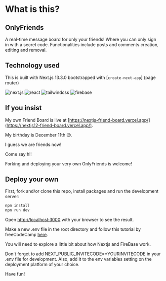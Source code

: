 # What is this?

## OnlyFriends

A real-time message board for only your friends! Where you can only sign in with a secret code. Functionalities include posts and comments creation, editing and removal.

## Technology used

This is built with Next.js 13.3.0 bootstrapped with [`create-next-app`] (page router)

![next.js](https://img.shields.io/badge/next.js-grey?style=for-the-badge&logo=next.js)
![react](https://img.shields.io/badge/react-grey?style=for-the-badge&logo=react)
![tailwindcss](https://img.shields.io/badge/tailwindcss-grey?style=for-the-badge&logo=tailwindcss)
![firebase](https://img.shields.io/badge/firebase-grey?style=for-the-badge&logo=firebase)

## If you insist

My own Friend Board is live at [https://nextjs-friend-board.vercel.app/](https://nextjs12-friend-board.vercel.app/).

My birthday is December 11th 😉.

I guess we are friends now!

Come say hi!

Forking and deploying your very own OnlyFriends is welcome!

## Deploy your own

First, fork and/or clone this repo, install packages and run the development server:

```bash
npm install
npm run dev
```

Open [http://localhost:3000](http://localhost:3000) with your browser to see the result.

Make a new .env file in the root directory and follow this tutorial by freeCodeCamp [here](https://www.freecodecamp.org/news/create-full-stack-app-with-nextjs13-and-firebase/).

You will need to explore a little bit about how Nextjs and FireBase work.

Don't forget to add NEXT_PUBLIC_INVITECODE=*YOURINVITECODE in your .env file for development. Also, add it to the env variables setting on the deployment platform of your choice.

Have fun!

